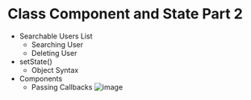 # Class Component and State Part 2

- Searchable Users List
  - Searching User
  - Deleting User
- setState() 
  - Object Syntax
- Components
  - Passing Callbacks
![image](https://github.com/user-attachments/assets/513ab39c-2ad6-44c9-be70-f54a2b1b7783)
